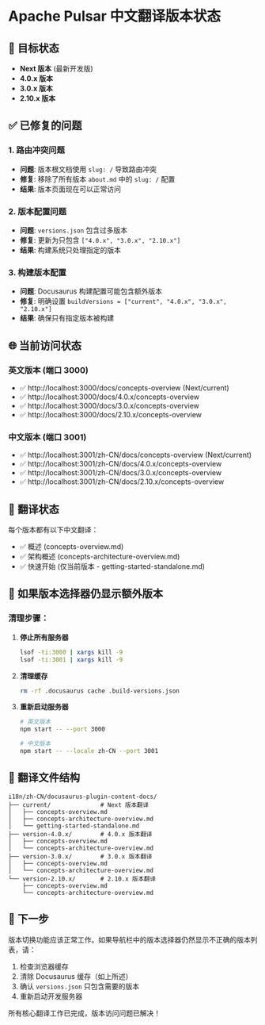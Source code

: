 # Apache Pulsar 中文翻译版本状态

## 🎯 目标状态
- **Next 版本** (最新开发版)
- **4.0.x 版本** 
- **3.0.x 版本**
- **2.10.x 版本**

## ✅ 已修复的问题

### 1. 路由冲突问题
- **问题**: 版本根文档使用 `slug: /` 导致路由冲突
- **修复**: 移除了所有版本 `about.md` 中的 `slug: /` 配置
- **结果**: 版本页面现在可以正常访问

### 2. 版本配置问题  
- **问题**: `versions.json` 包含过多版本
- **修复**: 更新为只包含 `["4.0.x", "3.0.x", "2.10.x"]`
- **结果**: 构建系统只处理指定的版本

### 3. 构建版本配置
- **问题**: Docusaurus 构建配置可能包含额外版本
- **修复**: 明确设置 `buildVersions = ["current", "4.0.x", "3.0.x", "2.10.x"]`
- **结果**: 确保只有指定版本被构建

## 🌐 当前访问状态

### 英文版本 (端口 3000)
- ✅ http://localhost:3000/docs/concepts-overview (Next/current)
- ✅ http://localhost:3000/docs/4.0.x/concepts-overview
- ✅ http://localhost:3000/docs/3.0.x/concepts-overview  
- ✅ http://localhost:3000/docs/2.10.x/concepts-overview

### 中文版本 (端口 3001)
- ✅ http://localhost:3001/zh-CN/docs/concepts-overview (Next/current)
- ✅ http://localhost:3001/zh-CN/docs/4.0.x/concepts-overview
- ✅ http://localhost:3001/zh-CN/docs/3.0.x/concepts-overview
- ✅ http://localhost:3001/zh-CN/docs/2.10.x/concepts-overview

## 📝 翻译状态

每个版本都有以下中文翻译：
- ✅ 概述 (concepts-overview.md)
- ✅ 架构概述 (concepts-architecture-overview.md)  
- ✅ 快速开始 (仅当前版本 - getting-started-standalone.md)

## 🔧 如果版本选择器仍显示额外版本

### 清理步骤：
1. **停止所有服务器**
   ```bash
   lsof -ti:3000 | xargs kill -9
   lsof -ti:3001 | xargs kill -9
   ```

2. **清理缓存**
   ```bash
   rm -rf .docusaurus cache .build-versions.json
   ```

3. **重新启动服务器**
   ```bash
   # 英文版本
   npm start -- --port 3000
   
   # 中文版本  
   npm start -- --locale zh-CN --port 3001
   ```

## 📁 翻译文件结构

```
i18n/zh-CN/docusaurus-plugin-content-docs/
├── current/              # Next 版本翻译
│   ├── concepts-overview.md
│   ├── concepts-architecture-overview.md
│   └── getting-started-standalone.md
├── version-4.0.x/        # 4.0.x 版本翻译
│   ├── concepts-overview.md
│   └── concepts-architecture-overview.md
├── version-3.0.x/        # 3.0.x 版本翻译
│   ├── concepts-overview.md
│   └── concepts-architecture-overview.md
└── version-2.10.x/       # 2.10.x 版本翻译
    ├── concepts-overview.md
    └── concepts-architecture-overview.md
```

## 🚀 下一步

版本切换功能应该正常工作。如果导航栏中的版本选择器仍然显示不正确的版本列表，请：

1. 检查浏览器缓存
2. 清除 Docusaurus 缓存（如上所述）
3. 确认 `versions.json` 只包含需要的版本
4. 重新启动开发服务器

所有核心翻译工作已完成，版本访问问题已解决！